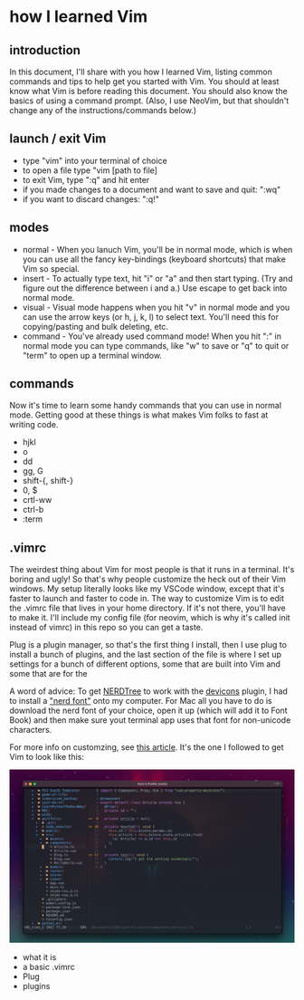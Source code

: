 # how I learned Vim

## introduction

In this document, I'll share with you how I learned Vim, listing common commands and tips to help get you started with Vim. You should at least know what Vim is before reading this document. You should also know the basics of using a command prompt. (Also, I use NeoVim, but that shouldn't change any of the instructions/commands below.)

## launch / exit Vim
- type "vim" into your terminal of choice
- to open a file type "vim [path to file]
- to exit Vim, type ":q" and hit enter
- if you made changes to a document and want to save and quit: ":wq"
- if you want to discard changes: ":q!"

## modes

- normal - When you lanuch Vim, you'll be in normal mode, which is when you can use all the fancy key-bindings (keyboard shortcuts) that make Vim so special.
- insert - To actually type text, hit "i" or "a" and then start typing. (Try and figure out the difference between i and a.) Use escape to get back into normal mode.
- visual - Visual mode happens when you hit "v" in normal mode and you can use the arrow keys (or h, j, k, l) to select text. You'll need this for copying/pasting and bulk deleting, etc.
- command - You've already used command mode! When you hit ":" in normal mode you can type commands, like "w" to save or "q" to quit or "term" to open up a terminal window.

## commands

Now it's time to learn some handy commands that you can use in normal mode. Getting good at these things is what makes Vim folks to fast at writing code.

- hjkl
- o
- dd
- gg, G
- shift-{, shift-}
- 0, $
- crtl-ww
- ctrl-b
- :term

## .vimrc

The weirdest thing about Vim for most people is that it runs in a terminal. It's boring and ugly! So that's why people customize the heck out of their Vim windows. My setup literally looks like my VSCode window, except that it's faster to launch and faster to code in. The way to customize Vim is to edit the .vimrc file that lives in your home directory. If it's not there, you'll have to make it. I'll include my config file (for neovim, which is why it's called init instead of vimrc) in this repo so you can get a taste.

Plug is a plugin manager, so that's the first thing I install, then I use plug to install a bunch of plugins, and the last section of the file is where I set up settings for a bunch of different options, some that are built into Vim and some that are for the 

A word of advice: To get [NERDTree](https://github.com/preservim/nerdtree) to work with the [devicons](https://github.com/ryanoasis/vim-devicons) plugin, I had to install a ["nerd font"](https://www.nerdfonts.com/) onto my computer. For Mac all you have to do is download the nerd font of your choice, open it up (which will add it to Font Book) and then make sure yout terminal app uses that font for non-unicode characters.

For more info on customzing, see [this article](). It's the one I followed to get Vim to look like this:

![my Neovim setup](screenshot.png)

- what it is
- a basic .vimrc
- Plug
- plugins

